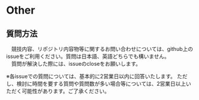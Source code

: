 # Other
## 質問方法  
&emsp;競技内容、リポジトリ内容物等に関するお問い合わせについては、github上のissueをご利用ください。質問は日本語、英語どちらでも構いません。   
&emsp;質問が解決した際には、issueのcloseをお願いします。

※各issueでの質問については、基本的に2営業日以内に回答いたします。
ただし、検討に時間を要する質問や質問数が多い場合等については、2営業日以上いただく可能性があります。ご了承ください。